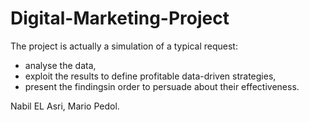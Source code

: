 # Digital-Marketing-Project

The project is actually a simulation of a typical request:
- analyse the data,
- exploit the results to define profitable data-driven strategies,
- present the findingsin order to persuade about their effectiveness.

Nabil  EL Asri, Mario Pedol.
